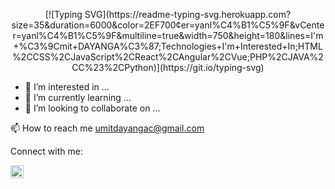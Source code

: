 <p style="text-align:center">
[![Typing SVG](https://readme-typing-svg.herokuapp.com?size=35&duration=6000&color=2EF700&center=yanl%C4%B1%C5%9F&vCenter=yanl%C4%B1%C5%9F&multiline=true&width=750&height=180&lines=I'm+%C3%9Cmit+DAYANGA%C3%87;Technologies+I'm+Interested+In;HTML%2CCSS%2CJavaScript%2CReact%2CAngular%2CVue;PHP%2CJAVA%2CC%23%2CPython)](https://git.io/typing-svg)
</p>


<!--##  👋 Hi, I’m @umitdayangac-->
- 👀 I’m interested in ...
- 🌱 I’m currently learning ...
- 💞️ I’m looking to collaborate on ...

📫 How to reach me umitdayangac@gmail.com

Connect with me:

<a href="https://www.linkedin.com/in/%C3%BCmit-dayanga%C3%A7-98209171/"><img align="left" src="https://raw.githubusercontent.com/yushi1007/yushi1007/main/images/linkedin.svg" alt="Sina | LinkedIn" width="21px"/></a>
